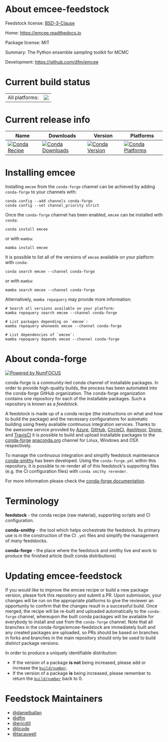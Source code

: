 About emcee-feedstock
=====================

Feedstock license: [BSD-3-Clause](https://github.com/conda-forge/emcee-feedstock/blob/main/LICENSE.txt)

Home: https://emcee.readthedocs.io

Package license: MIT

Summary: The Python ensemble sampling toolkit for MCMC

Development: https://github.com/dfm/emcee

Current build status
====================


<table><tr><td>All platforms:</td>
    <td>
      <a href="https://dev.azure.com/conda-forge/feedstock-builds/_build/latest?definitionId=5194&branchName=main">
        <img src="https://dev.azure.com/conda-forge/feedstock-builds/_apis/build/status/emcee-feedstock?branchName=main">
      </a>
    </td>
  </tr>
</table>

Current release info
====================

| Name | Downloads | Version | Platforms |
| --- | --- | --- | --- |
| [![Conda Recipe](https://img.shields.io/badge/recipe-emcee-green.svg)](https://anaconda.org/conda-forge/emcee) | [![Conda Downloads](https://img.shields.io/conda/dn/conda-forge/emcee.svg)](https://anaconda.org/conda-forge/emcee) | [![Conda Version](https://img.shields.io/conda/vn/conda-forge/emcee.svg)](https://anaconda.org/conda-forge/emcee) | [![Conda Platforms](https://img.shields.io/conda/pn/conda-forge/emcee.svg)](https://anaconda.org/conda-forge/emcee) |

Installing emcee
================

Installing `emcee` from the `conda-forge` channel can be achieved by adding `conda-forge` to your channels with:

```
conda config --add channels conda-forge
conda config --set channel_priority strict
```

Once the `conda-forge` channel has been enabled, `emcee` can be installed with `conda`:

```
conda install emcee
```

or with `mamba`:

```
mamba install emcee
```

It is possible to list all of the versions of `emcee` available on your platform with `conda`:

```
conda search emcee --channel conda-forge
```

or with `mamba`:

```
mamba search emcee --channel conda-forge
```

Alternatively, `mamba repoquery` may provide more information:

```
# Search all versions available on your platform:
mamba repoquery search emcee --channel conda-forge

# List packages depending on `emcee`:
mamba repoquery whoneeds emcee --channel conda-forge

# List dependencies of `emcee`:
mamba repoquery depends emcee --channel conda-forge
```


About conda-forge
=================

[![Powered by
NumFOCUS](https://img.shields.io/badge/powered%20by-NumFOCUS-orange.svg?style=flat&colorA=E1523D&colorB=007D8A)](https://numfocus.org)

conda-forge is a community-led conda channel of installable packages.
In order to provide high-quality builds, the process has been automated into the
conda-forge GitHub organization. The conda-forge organization contains one repository
for each of the installable packages. Such a repository is known as a *feedstock*.

A feedstock is made up of a conda recipe (the instructions on what and how to build
the package) and the necessary configurations for automatic building using freely
available continuous integration services. Thanks to the awesome service provided by
[Azure](https://azure.microsoft.com/en-us/services/devops/), [GitHub](https://github.com/),
[CircleCI](https://circleci.com/), [AppVeyor](https://www.appveyor.com/),
[Drone](https://cloud.drone.io/welcome), and [TravisCI](https://travis-ci.com/)
it is possible to build and upload installable packages to the
[conda-forge](https://anaconda.org/conda-forge) [anaconda.org](https://anaconda.org/)
channel for Linux, Windows and OSX respectively.

To manage the continuous integration and simplify feedstock maintenance
[conda-smithy](https://github.com/conda-forge/conda-smithy) has been developed.
Using the ``conda-forge.yml`` within this repository, it is possible to re-render all of
this feedstock's supporting files (e.g. the CI configuration files) with ``conda smithy rerender``.

For more information please check the [conda-forge documentation](https://conda-forge.org/docs/).

Terminology
===========

**feedstock** - the conda recipe (raw material), supporting scripts and CI configuration.

**conda-smithy** - the tool which helps orchestrate the feedstock.
                   Its primary use is in the construction of the CI ``.yml`` files
                   and simplify the management of *many* feedstocks.

**conda-forge** - the place where the feedstock and smithy live and work to
                  produce the finished article (built conda distributions)


Updating emcee-feedstock
========================

If you would like to improve the emcee recipe or build a new
package version, please fork this repository and submit a PR. Upon submission,
your changes will be run on the appropriate platforms to give the reviewer an
opportunity to confirm that the changes result in a successful build. Once
merged, the recipe will be re-built and uploaded automatically to the
`conda-forge` channel, whereupon the built conda packages will be available for
everybody to install and use from the `conda-forge` channel.
Note that all branches in the conda-forge/emcee-feedstock are
immediately built and any created packages are uploaded, so PRs should be based
on branches in forks and branches in the main repository should only be used to
build distinct package versions.

In order to produce a uniquely identifiable distribution:
 * If the version of a package **is not** being increased, please add or increase
   the [``build/number``](https://docs.conda.io/projects/conda-build/en/latest/resources/define-metadata.html#build-number-and-string).
 * If the version of a package **is** being increased, please remember to return
   the [``build/number``](https://docs.conda.io/projects/conda-build/en/latest/resources/define-metadata.html#build-number-and-string)
   back to 0.

Feedstock Maintainers
=====================

* [@danielballan](https://github.com/danielballan/)
* [@dfm](https://github.com/dfm/)
* [@ericdill](https://github.com/ericdill/)
* [@licode](https://github.com/licode/)
* [@tacaswell](https://github.com/tacaswell/)

